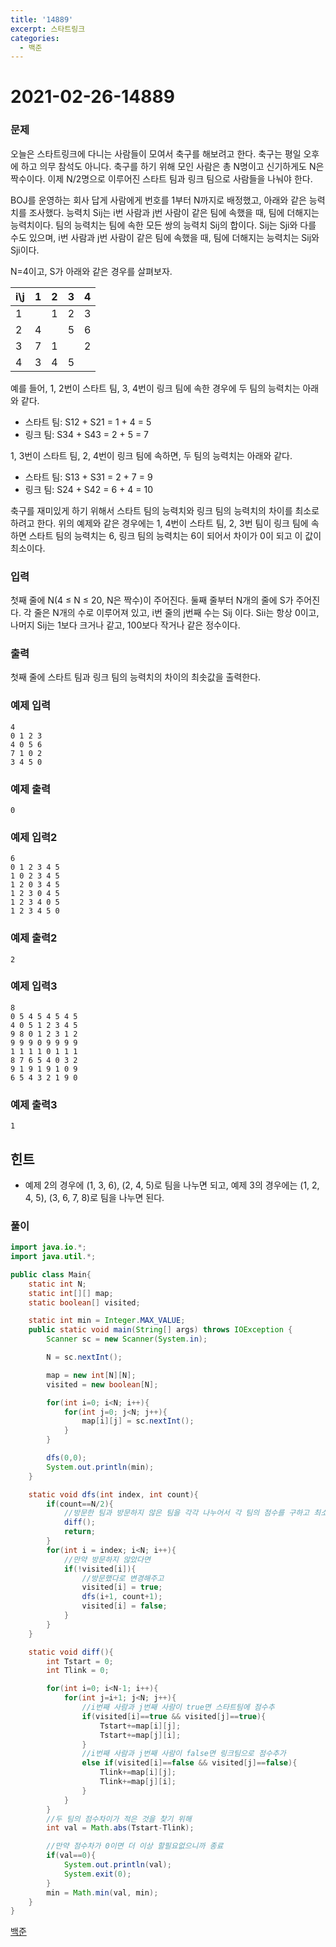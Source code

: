```yaml
---
title: '14889'
excerpt: 스타트링크
categories:
  - 백준
---
```


# 2021-02-26-14889

### 문제

오늘은 스타트링크에 다니는 사람들이 모여서 축구를 해보려고 한다. 축구는 평일 오후에 하고 의무 참석도 아니다. 축구를 하기 위해 모인 사람은 총 N명이고 신기하게도 N은 짝수이다. 이제 N/2명으로 이루어진 스타트 팀과 링크 팀으로 사람들을 나눠야 한다.

BOJ를 운영하는 회사 답게 사람에게 번호를 1부터 N까지로 배정했고, 아래와 같은 능력치를 조사했다. 능력치 Sij는 i번 사람과 j번 사람이 같은 팀에 속했을 때, 팀에 더해지는 능력치이다. 팀의 능력치는 팀에 속한 모든 쌍의 능력치 Sij의 합이다. Sij는 Sji와 다를 수도 있으며, i번 사람과 j번 사람이 같은 팀에 속했을 때, 팀에 더해지는 능력치는 Sij와 Sji이다.

N=4이고, S가 아래와 같은 경우를 살펴보자.

| i\j | 1 | 2 | 3 | 4 |
| :--- | :--- | :--- | :--- | :--- |
| 1 |  | 1 | 2 | 3 |
| 2 | 4 |  | 5 | 6 |
| 3 | 7 | 1 |  | 2 |
| 4 | 3 | 4 | 5 |  |

예를 들어, 1, 2번이 스타트 팀, 3, 4번이 링크 팀에 속한 경우에 두 팀의 능력치는 아래와 같다.

* 스타트 팀: S12 + S21 = 1 + 4 = 5
* 링크 팀: S34 + S43 = 2 + 5 = 7

1, 3번이 스타트 팀, 2, 4번이 링크 팀에 속하면, 두 팀의 능력치는 아래와 같다.

* 스타트 팀: S13 + S31 = 2 + 7 = 9
* 링크 팀: S24 + S42 = 6 + 4 = 10

축구를 재미있게 하기 위해서 스타트 팀의 능력치와 링크 팀의 능력치의 차이를 최소로 하려고 한다. 위의 예제와 같은 경우에는 1, 4번이 스타트 팀, 2, 3번 팀이 링크 팀에 속하면 스타트 팀의 능력치는 6, 링크 팀의 능력치는 6이 되어서 차이가 0이 되고 이 값이 최소이다.

### 입력

첫째 줄에 N\(4 ≤ N ≤ 20, N은 짝수\)이 주어진다. 둘째 줄부터 N개의 줄에 S가 주어진다. 각 줄은 N개의 수로 이루어져 있고, i번 줄의 j번째 수는 Sij 이다. Sii는 항상 0이고, 나머지 Sij는 1보다 크거나 같고, 100보다 작거나 같은 정수이다.

### 출력

첫째 줄에 스타트 팀과 링크 팀의 능력치의 차이의 최솟값을 출력한다.

### 예제 입력

```text
4
0 1 2 3
4 0 5 6
7 1 0 2
3 4 5 0
```

### 예제 출력

```text
0
```

### 예제 입력2

```text
6
0 1 2 3 4 5
1 0 2 3 4 5
1 2 0 3 4 5
1 2 3 0 4 5
1 2 3 4 0 5
1 2 3 4 5 0
```

### 예제 출력2

```text
2
```

### 예제 입력3

```text
8
0 5 4 5 4 5 4 5
4 0 5 1 2 3 4 5
9 8 0 1 2 3 1 2
9 9 9 0 9 9 9 9
1 1 1 1 0 1 1 1
8 7 6 5 4 0 3 2
9 1 9 1 9 1 0 9
6 5 4 3 2 1 9 0
```

### 예제 출력3

```text
1
```

## 힌트

* 예제 2의 경우에 \(1, 3, 6\), \(2, 4, 5\)로 팀을 나누면 되고, 예제 3의 경우에는 \(1, 2, 4, 5\), \(3, 6, 7, 8\)로 팀을 나누면 된다.

### 풀이

```java
import java.io.*;
import java.util.*;

public class Main{
    static int N;
    static int[][] map;
    static boolean[] visited;

    static int min = Integer.MAX_VALUE;
    public static void main(String[] args) throws IOException {
        Scanner sc = new Scanner(System.in);

        N = sc.nextInt();

        map = new int[N][N];
        visited = new boolean[N];

        for(int i=0; i<N; i++){
            for(int j=0; j<N; j++){
                map[i][j] = sc.nextInt();
            }
        }

        dfs(0,0);
        System.out.println(min);
    }

    static void dfs(int index, int count){
        if(count==N/2){
            //방문한 팀과 방문하지 않은 팀을 각각 나누어서 각 팀의 점수를 구하고 최소값탐색
            diff();
            return;
        }
        for(int i = index; i<N; i++){
            //만약 방문하지 않았다면
            if(!visited[i]){
                //방문했다로 변경해주고
                visited[i] = true;
                dfs(i+1, count+1);
                visited[i] = false;
            }
        }
    }

    static void diff(){
        int Tstart = 0;
        int Tlink = 0;

        for(int i=0; i<N-1; i++){
            for(int j=i+1; j<N; j++){
                //i번째 사람과 j번째 사람이 true면 스타트팀에 점수추
                if(visited[i]==true && visited[j]==true){
                    Tstart+=map[i][j];
                    Tstart+=map[j][i];
                }
                //i번째 사람과 j번째 사람이 false면 링크팀으로 점수추가
                else if(visited[i]==false && visited[j]==false){
                    Tlink+=map[i][j];
                    Tlink+=map[j][i];
                }
            }
        }
        //두 팀의 점수차이가 적은 것을 찾기 위해
        int val = Math.abs(Tstart-Tlink);

        //만약 점수차가 0이면 더 이상 할필요없으니까 종료
        if(val==0){
            System.out.println(val);
            System.exit(0);
        }
        min = Math.min(val, min);
    }
}
```

[백준](https://www.acmicpc.net/problem/14889)

